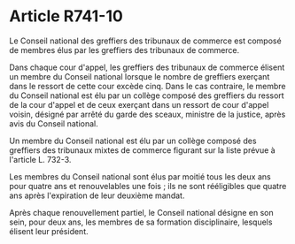 # Article R741-10

Le Conseil national des greffiers des tribunaux de commerce est composé de membres élus par les greffiers des tribunaux de commerce.

Dans chaque cour d'appel, les greffiers des tribunaux de commerce élisent un membre du Conseil national lorsque le nombre de greffiers exerçant dans le ressort de cette cour excède cinq. Dans le cas contraire, le membre du Conseil national est élu par un collège composé des greffiers du ressort de la cour d'appel et de ceux exerçant dans un ressort de cour d'appel voisin, désigné par arrêté du garde des sceaux, ministre de la justice, après avis du Conseil national.

Un membre du Conseil national est élu par un collège composé des greffiers des tribunaux mixtes de commerce figurant sur la liste prévue à l'article L. 732-3.

Les membres du Conseil national sont élus par moitié tous les deux ans pour quatre ans et renouvelables une fois ; ils ne sont rééligibles que quatre ans après l'expiration de leur deuxième mandat.

Après chaque renouvellement partiel, le Conseil national désigne en son sein, pour deux ans, les membres de sa formation disciplinaire, lesquels élisent leur président.
